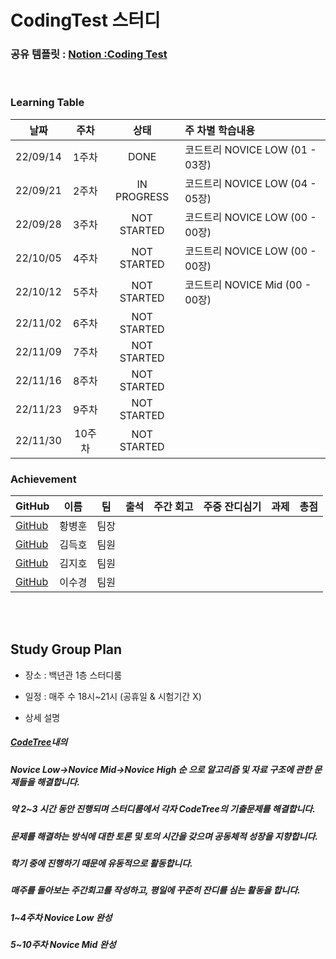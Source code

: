 # CodingTest 스터디


### 공유 템플릿 : [Notion :Coding Test](https://www.notion.so/CodingTest-Study-b2273afae53c4f2e93bf9dc8b398231c)

<br>

### Learning Table

|날짜|주차|상태|주 차별 학습내용|
|----|:----:|:----:|:----|
|22/09/14|1주차|DONE  |코드트리 NOVICE LOW (01 - 03장)|
|22/09/21|2주차|IN PROGRESS  |코드트리 NOVICE LOW (04 - 05장)|
|22/09/28|3주차|NOT STARTED  |코드트리 NOVICE LOW (00 - 00장)|
|22/10/05|4주차|NOT STARTED  |코드트리 NOVICE LOW (00 - 00장)|
|22/10/12|5주차|NOT STARTED  |코드트리 NOVICE Mid (00 - 00장)|
|22/11/02|6주차|NOT STARTED  ||
|22/11/09|7주차|NOT STARTED  ||
|22/11/16|8주차|NOT STARTED  ||
|22/11/23|9주차|NOT STARTED  ||
|22/11/30|10주차|NOT STARTED ||


### Achievement



|GitHub|이름|팀|출석| 주간 회고| 주중 잔디심기 | 과제 | 총점 |
|---|-----|----------------------|:----:|:----:|:----:|:----:|:----:|
| [GitHub](https://github.com/HwangBBang)| 황병훈 | 팀장 | | | | |    
| [GitHub](https://github.com/subsub97)| 김득호 | 팀원 | | | | | 
| [GitHub](https://github.com/Jiho001) | 김지호 | 팀원 | | | | | 
| [GitHub](https://github.com/sugyeong-lee) | 이수경 | 팀원 | | | | | 

<br><br>

## Study Group Plan

+ 장소 : 백년관  1층 스터디룸   
+ 일정 : 매주 수 18시~21시 (공휴일 & 시험기간 X) 

+ 상세 설명 
##### [CodeTree](https://www.codetree.ai/curriculums/5)내의 
##### Novice Low->Novice Mid->Novice High 순 으로 알고리즘 및 자료 구조에 관한 문제들을 해결합니다. 
##### 약 2~3 시간 동안 진행되며 스터디룸에서 각자  CodeTree의 기출문제를 해결합니다. 
##### 문제를 해결하는 방식에 대한 토론 및 토의 시간을 갖으며 공동체적 성장을 지향합니다. 
##### 학기 중에 진행하기 때문에 유동적으로 활동합니다.
##### 매주를 돌아보는 주간회고를 작성하고, 평일에 꾸준히 잔디를 심는 활동을 합니다.
##### 1~4주차 Novice Low 완성 
##### 5~10주차 Novice Mid 완성

